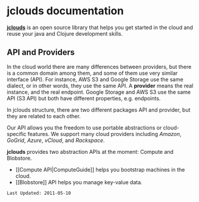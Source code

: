 # **jclouds** documentation

[**jclouds**](http://www.jclouds.org/) is an open source library that helps you get started in the cloud and reuse your java and 
Clojure development skills. 


## API and Providers

In the cloud world there are many differences between providers, but there is a common domain among them, and some of them use very similar interface (API).
For instance, AWS S3 and Google Storage use the same dialect, or in other words, they use the same API.
A **provider** means the real instance, and the real endpoint. Google Storage and AWS S3 use the same API (S3 API) but both have different properties, e.g. endpoints.

In jclouds structure, there are two different packages API and provider, but they are related to each other.

Our API allows you the freedom to use portable abstractions or cloud-specific features. 
We support many cloud providers including _Amazon_, _GoGrid_, _Azure_, _vCloud_, and _Rackspace_.



**jclouds** provides two abstraction APIs at the moment: Compute and Blobstore. 

   * [[Compute API|ComputeGuide]] helps you bootstrap machines in the cloud.
   * [[Blobstore]] API helps you manage key-value data.



`Last Updated: 2011-05-10`
